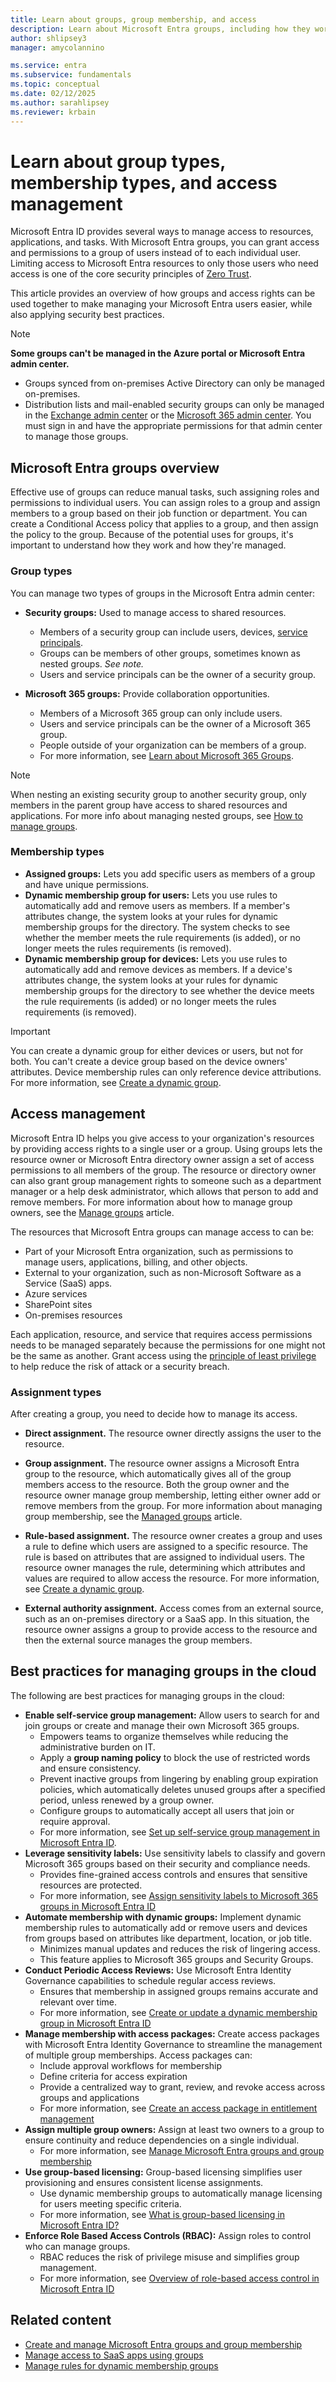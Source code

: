```yaml
---
title: Learn about groups, group membership, and access
description: Learn about Microsoft Entra groups, including how they work, what they can access, and how membership and access is assigned.
author: shlipsey3
manager: amycolannino

ms.service: entra
ms.subservice: fundamentals
ms.topic: conceptual
ms.date: 02/12/2025
ms.author: sarahlipsey
ms.reviewer: krbain
---
```


# Learn about group types, membership types, and access management 

Microsoft Entra ID provides several ways to manage access to resources, applications, and tasks. With Microsoft Entra groups, you can grant access and permissions to a group of users instead of to each individual user. Limiting access to Microsoft Entra resources to only those users who need access is one of the core security principles of [Zero Trust](/security/zero-trust/zero-trust-overview).

This article provides an overview of how groups and access rights can be used together to make managing your Microsoft Entra users easier, while also applying security best practices.

> [!NOTE]
> **Some groups can't be managed in the Azure portal or Microsoft Entra admin center.**
> 
> - Groups synced from on-premises Active Directory can only be managed on-premises.
> - Distribution lists and mail-enabled security groups can only be managed in the [Exchange admin center](https://admin.cloud.microsoft/exchange#/groups) or the [Microsoft 365 admin center](https://admin.microsoft.com/Adminportal/Home?#/groups). You must sign in and have the appropriate permissions for that admin center to manage those groups.


## Microsoft Entra groups overview

Effective use of groups can reduce manual tasks, such assigning roles and permissions to individual users. You can assign roles to a group and assign members to a group based on their job function or department. You can create a Conditional Access policy that applies to a group, and then assign the policy to the group. Because of the potential uses for groups, it's important to understand how they work and how they're managed.

### Group types

You can manage two types of groups in the Microsoft Entra admin center:

- **Security groups:** Used to manage access to shared resources.
    - Members of a security group can include users, devices, [service principals](../architecture/service-accounts-principal.md).
    - Groups can be members of other groups, sometimes known as nested groups. *See note.*
    - Users and service principals can be the owner of a security group.

- **Microsoft 365 groups:** Provide collaboration opportunities.
    - Members of a Microsoft 365 group can only include users.
    - Users and service principals can be the owner of a Microsoft 365 group.
    - People outside of your organization can be members of a group.
    - For more information, see [Learn about Microsoft 365 Groups](https://support.office.com/article/learn-about-office-365-groups-b565caa1-5c40-40ef-9915-60fdb2d97fa2).

> [!NOTE]
> When nesting an existing security group to another security group, only members in the parent group have access to shared resources and applications. For more info about managing nested groups, see [How to manage groups](how-to-manage-groups.yml#add-a-group-to-another-group).


### Membership types

- **Assigned groups:** Lets you add specific users as members of a group and have unique permissions.
- **Dynamic membership group for users:** Lets you use rules to automatically add and remove users as members. If a member's attributes change, the system looks at your rules for dynamic membership groups for the directory. The system checks to see whether the member meets the rule requirements (is added), or no longer meets the rules requirements (is removed).
- **Dynamic membership group for devices:** Lets you use rules to automatically add and remove devices as members. If a device's attributes change, the system looks at your rules for dynamic membership groups for the directory to see whether the device meets the rule requirements (is added) or no longer meets the rules requirements (is removed).

> [!IMPORTANT]
> You can create a dynamic group for either devices or users, but not for both. You can't create a device group based on the device owners' attributes. Device membership rules can only reference device attributions. For more information, see [Create a dynamic group](../identity/users/groups-create-rule.md).

## Access management
<a name='how-access-management-in-azure-ad-works'></a>

Microsoft Entra ID helps you give access to your organization's resources by providing access rights to a single user or a group. Using groups lets the resource owner or Microsoft Entra directory owner assign a set of access permissions to all members of the group. The resource or directory owner can also grant group management rights to someone such as a department manager or a help desk administrator, which allows that person to add and remove members. For more information about how to manage group owners, see the [Manage groups](how-to-manage-groups.yml) article.

The resources that Microsoft Entra groups can manage access to can be:

- Part of your Microsoft Entra organization, such as permissions to manage users, applications, billing, and other objects.
- External to your organization, such as non-Microsoft Software as a Service (SaaS) apps.
- Azure services
- SharePoint sites
- On-premises resources

Each application, resource, and service that requires access permissions needs to be managed separately because the permissions for one might not be the same as another. Grant access using the [principle of least privilege](~/identity-platform/secure-least-privileged-access.md) to help reduce the risk of attack or a security breach.

### Assignment types

After creating a group, you need to decide how to manage its access.

- **Direct assignment.** The resource owner directly assigns the user to the resource.

- **Group assignment.** The resource owner assigns a Microsoft Entra group to the resource, which automatically gives all of the group members access to the resource. Both the group owner and the resource owner manage group membership, letting either owner add or remove members from the group. For more information about managing group membership, see the [Managed groups](how-to-manage-groups.yml) article. 

- **Rule-based assignment.** The resource owner creates a group and uses a rule to define which users are assigned to a specific resource. The rule is based on attributes that are assigned to individual users. The resource owner manages the rule, determining which attributes and values are required to allow access the resource. For more information, see [Create a dynamic group](..//identity/users/groups-create-rule.md).

- **External authority assignment.** Access comes from an external source, such as an on-premises directory or a SaaS app. In this situation, the resource owner assigns a group to provide access to the resource and then the external source manages the group members.

## Best practices for managing groups in the cloud

The following are best practices for managing groups in the cloud:  

- **Enable self-service group management:** Allow users to search for and join groups or create and manage their own Microsoft 365 groups.
    - Empowers teams to organize themselves while reducing the administrative burden on IT.
    - Apply a **group naming policy** to block the use of restricted words and ensure consistency.
    - Prevent inactive groups from lingering by enabling group expiration policies, which automatically deletes unused groups after a specified period, unless renewed by a group owner.
    - Configure groups to automatically accept all users that join or require approval.
    - For more information, see [Set up self-service group management in Microsoft Entra ID](../identity/users/groups-self-service-management.md).
- **Leverage sensitivity labels:** Use sensitivity labels to classify and govern Microsoft 365 groups based on their security and compliance needs.
    - Provides fine-grained access controls and ensures that sensitive resources are protected.
    - For more information, see [Assign sensitivity labels to Microsoft 365 groups in Microsoft Entra ID](../identity/users/groups-assign-sensitivity-labels.md)
- **Automate membership with dynamic groups:** Implement dynamic membership rules to automatically add or remove users and devices from groups based on attributes like department, location, or job title.
    - Minimizes manual updates and reduces the risk of lingering access.
    - This feature applies to Microsoft 365 groups and Security Groups.  
- **Conduct Periodic Access Reviews:** Use Microsoft Entra Identity Governance capabilities to schedule regular access reviews.
    - Ensures that membership in assigned groups remains accurate and relevant over time.
    - For more information, see [Create or update a dynamic membership group in Microsoft Entra ID](../identity/users/groups-create-rule.md)
- **Manage membership with access packages:** Create access packages with Microsoft Entra Identity Governance to streamline the management of multiple group memberships. Access packages can: 
    - Include approval workflows for membership 
    - Define criteria for access expiration 
    - Provide a centralized way to grant, review, and revoke access across groups and applications 
    - For more information, see [Create an access package in entitlement management](../id-governance/entitlement-management-access-package-create.md)   
- **Assign multiple group owners:** Assign at least two owners to a group to ensure continuity and reduce dependencies on a single individual.
    - For more information, see [Manage Microsoft Entra groups and group membership](how-to-manage-groups.yml)
- **Use group-based licensing:** Group-based licensing simplifies user provisioning and ensures consistent license assignments.
    - Use dynamic membership groups to automatically manage licensing for users meeting specific criteria.
    - For more information, see [What is group-based licensing in Microsoft Entra ID?](concept-group-based-licensing.md)
- **Enforce Role Based Access Controls (RBAC):** Assign roles to control who can manage groups.
    - RBAC reduces the risk of privilege misuse and simplifies group management.
    - For more information, see [Overview of role-based access control in Microsoft Entra ID](../identity/role-based-access-control/custom-overview.md)

## Related content

- [Create and manage Microsoft Entra groups and group membership](how-to-manage-groups.yml)
- [Manage access to SaaS apps using groups](~/identity/users/groups-saasapps.md)
- [Manage rules for dynamic membership groups](~/identity/users/groups-create-rule.md)